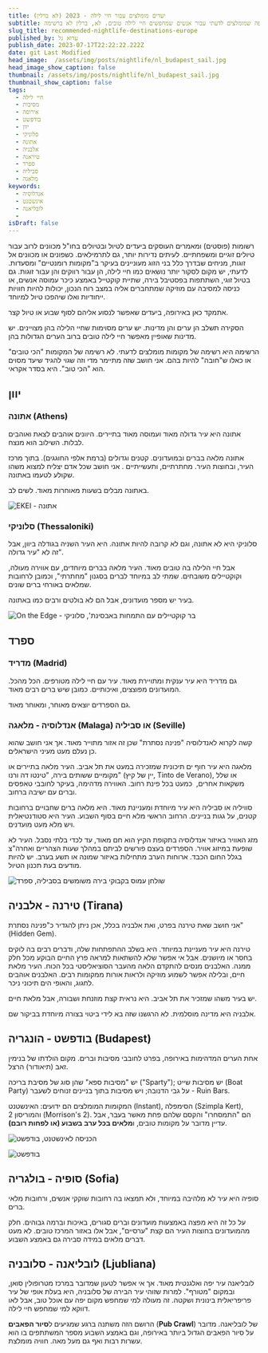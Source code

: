 ```yaml
---
title: יעדים מומלצים עבור חיי לילה - 2023 (לא ברלין)
subtitle: סקירה על מספר יעדים באירופה שמומלצים לדעתי עבור אנשים שמחפשים חיי לילה טובים. לא, ברלין לא ברשימה.
slug_title: recommended-nightlife-destinations-europe
published_by: עדוא גל
publish_date: 2023-07-17T22:22:22.222Z
date: git Last Modified
head_image:  /assets/img/posts/nightlife/nl_budapest_sail.jpg
head_image_show_caption: false
thumbnail: /assets/img/posts/nightlife/nl_budapest_sail.jpg
thumbnail_show_caption: false
tags:
  - חיי לילה
  - מסיבות
  - אירופה
  - בודפשט
  - יוון
  - סלוניקי
  - אתונה
  - אלבניה
  - טיראנה
  - ספרד
  - סביליה
  - מלאגה
keywords:
  - אנדלוסיה
  - אינשטנט
  - לובליאנה
  - 
isDraft: false
---
```


רשומות (פוסטים) ומאמרים העוסקים ביעדים לטיול ובטיולים בחו"ל מכוונים לרוב עבור טיולים זוגיים ומשפחתיים. לעיתים נדירות יותר, גם לתרמילאים. כשפונים או מכוונים אל זוגות, מניחים שבדרך כלל בני הזוג מעוניינים בעיקר ב"מקומות רומנטיים" ומסעדות. לדעתי, יש מקום לסקור יותר נושאים כמו חיי לילה, הן עבור רווקים והן עבור זוגות. גם בטיול זוגי, השתתפות בפסטיבל בירה, שתיית קוקטייל באמצע כיכר עמוסה אנשים, או כניסה למסיבה עם מוזיקה שמתחברים אליה במצב רוח הנכון, יכולות להיות חוויות ייחודיות ואלו שיהפכו טיול למיוחד.

אתמקד כאן באירופה, ביעדים שאפשר לנסוע אליהם לסוף שבוע או טיול קצר.

הסקירה תשלב הן ערים והן מדינות. יש ערים מסוימות שחיי הלילה בהן מצויינים. יש מדינות שאופיין מאפשר חיי לילה טובים ברוב הערים הגדולות בהן.

הרשימה היא רשימה של מקומות מומלצים לדעתי. לא רשימה של המקומות "הכי טובים" או כאלו ש"חובה" להיות בהם. אני חושב שזה מתיימר מדי וזה שגוי להגיד שיעד מסוים הוא "הכי טוב". היא בסדר אקראי.


## **יוון**


### **אתונה (Athens)**

אתונה היא עיר גדולה מאוד ועמוסה מאוד בתיירים. היוונים אוהבים לצאת ואוהבים לבלות. השילוב הוא מנצח.

אתונה מלאה בברים ובמועדונים. קטנים וגדולים (ברמת אלפי החוגגים). בתוך מרכז העיר, ובחוצות העיר. מחתרתיים, ותעשייתיים . אני חושב שכל אדם יצליח למצוא משהו שקולע לטעמו באתונה.

באתונה מבלים בשעות מאוחרות מאוד. לשים לב.

![EKEI - אתונה](/assets/img/posts/nightlife/nl_athens_ekei.jpg "EKEI - אתונה")


### **סלוניקי (Thessaloniki)**

סלוניקי היא לא אתונה, וגם לא קרובה להיות אתונה. היא העיר השניה בגודלה ביוון, אבל זה לא "עיר גדולה". 

אבל חיי הלילה בה טובים מאוד. העיר מלאה בברים מיוחדים, עם אווירה מעולה, וקוקטיילים משובחים. שמתי לב במיוחד לברים בסגנון "מחתרתי", וכמובן לרחובות שמלאים באורחי ברים שונים.

בעיר יש מספר מועדונים, אבל הם לא בולטים ורבים כמו באתונה.

![On the Edge - בר קוקטיילים עם התמחות באבסינת', סלוניקי](/assets/img/posts/nightlife/nl_thes_absinthe.jpg "On the Edge - בר קוקטיילים עם התמחות באבסינת', סלוניקי")

## **ספרד**

### **מדריד (Madrid)**

גם מדריד היא עיר ענקית ומתויירת מאוד. עיר עם חיי לילה מטורפים. הכל מהכל. המועדונים מפוצצים, ואיכותיים. כמובן שיש ברים רבים מאוד.

גם הספרדים יוצאים מאוחר, ומאוחר מאוד.


### **אנדלוסיה - מלאגה (Malaga) או סביליה (Seville)**

קשה לקרוא לאנדלוסיה "פנינה נסתרת" שכן זה אזור מתוייר מאוד. אך אני חושב שהוא כן נעלם מעט מעיני הישראלים.

מלאגה היא עיר חוף ים תיכונית שמזכירה במעט את תל אביב. העיר מלאה בתיירים או מקומיים ששותים בירה, "טינטו דה ורנו" (יין של קיץ, Tinto de Verano), או שלל משקאות אחרים,  כמעט בכל פינת רחוב. האווירה מדהימה, בעיקר לחובבי טאפסים וברים עם ישיבה ברחוב.

סוויליה או סביליה היא עיר מיוחדת ומעניינת מאוד. היא מלאה ברים שחבויים ברחובות קטנים, על גגות בניינים. הרחוב הראשי מלא חיים בסוף השבוע. העיר היא סטודנטיאלית ויש מלא מעט מועדנים.

מזג האוויר באיזור אנדלוסיה בתקופת הקיץ הוא חם מאוד, עד לכדי בלתי נסבל. העיר לא שופעת במיזוג אוויר. הספרדים בעצם פורשים לביתם במהלך שעות הצהריים ואחרה"צ בגלל החום הכבד. ארוחות הערב מתחילות באיזור שמונה או תשע בערב. יש להיות מודעים בעת תכנון הטיול.

![שולחן עמוס בקבוקי בירה משומשים בסביליה, ספרד](/assets/img/posts/nightlife/nl_seville_beers.jpg "שולחן עמוס בקבוקי בירה משומשים בסביליה, ספרד")

## **טירנה - אלבניה (Tirana)**

אני חושב שאת טירנה בפרט, ואת אלבניה בכלל, אכן ניתן להגדיר כ"פנינה נסתרת" (Hidden Gem).

טירנה היא עיר מעניינת במיוחד. היא בשלב ההתפתחות שלה, ודברים רבים בה לוקים בחסר או מיושנים. אבל אי אפשר שלא להשתאות למראה פרץ החיים הבוקע מכל חלק ממנה. האלבנים מנסים להתקדם הלאה מהעבר הסוציאליסטי בכל הכוח. העיר מלאת חיים, ובלילה אפשר לשמוע מוזיקה ולראות אורות ממקומות רבים. האלבנים אוהבים לחגוג, והאופי הים תיכוני ניכר.

יש בעיר משהו שמזכיר את תל אביב. היא נראית קצת מוזנחת ושבורה, אבל מלאת חיים.

אלבניה היא מדינה מוסלמית. לא הרגשנו שזה בא לידי ביטוי בצורה מיוחדת בביקור שם.


## **בודפשט - הונגריה (Budapest)**

אחת הערים המדהימות באירופה, בפרט לחובבי מסיבות וברים. מקום הולדתו של בנימין זאב (תיאודור) הרצל.

יש "מסיבות ספא" שהן סוג של מסיבת בריכה ("Sparty"); יש מסיבות שייט (Boat Party) על גבי הדנובה; ויש מסיבות בתוך בניינים זנוחים לשעבר - Ruin Bars. 

המקומות המומלצים הם ידועים: האינשטנט (Instant), הסימפלה (Szimpla Kert), והמוריסון 2 (Morrison's 2). הם "התמסחרו" והקסם שלהם פחת מאשר בעבר, אבל עדיין מדובר על מקומות טובים, ו**מלאים בכל ערב בשבוע (או לפחות רובם)**.

![הכניסה לאינשטנט, בודפשט](/assets/img/posts/nightlife/nl_budapest_instant.jpg "הכניסה לאינשטנט, בודפשט")

![בודפשט](/assets/img/posts/nightlife/nl_budapest_szimpla.jpg "בודפשט")

## **סופיה - בולגריה (Sofia)**

סופיה היא עיר לא מלהיבה במיוחד, ולא תמצאו בה רחובות שוקקי אנשים, ורחובות מלאי ברים.

על כל זה היא מפצה באמצעות מועדונים וברים סגורים, באיכות וברמה גבוהים. חלק מהמועדונים בחוצות העיר הם קצת "ערסיים", אבל אלו באזור המרכז טובים. לא מעט דברים מלאים במידה סבירה גם באמצע השבוע.

## **לובליאנה - סלובניה (Ljubliana)**

לובליאנה עיר יפה ואלגנטית מאוד. אך אי אפשר לטעון שמדובר במרכז מטרופולין סואן, ובמקום "מטורף". למרות שזוהי עיר הבירה של סלובניה, היא בעלת אופי של עיר פריפריאלית בינונית ושקטה. זה מעולה למי שמחפש מקום יפה עם אוכל טוב, אבל לאו דווקא למי שמחפש חיי לילה.

הרושם הזה משתנה ברגע שמגיעים ל**סיור הפאבים** (**Pub Crawl**) של לובליאנה. מדובר על סיור הפאבים הגדול ביותר באירופה, וגם באמצע השבוע מספר המשתתפים בו הוא עשרות רבות ואף גם מעל מאה. חוויה מומלצת.